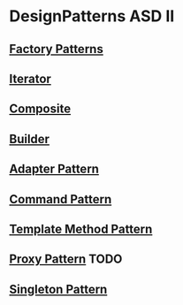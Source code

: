 # DesignPatterns ASD II

## [Factory Patterns](./Factory/Factory.md)

## [Iterator](./Iterator/Iterator.md)

## [Composite](./Composite/Composite.md)

## [Builder](./Builder/Builder.md)

## [Adapter Pattern](./Adapter/Adapter.md)

## [Command Pattern](./Command/Command.md)

## [Template Method Pattern](./TemplateMethod/TemplateMethod.md)

## [Proxy Pattern](./Proxy/Proxy.md) TODO

## [Singleton Pattern](./Singleton/Singleton.md)
